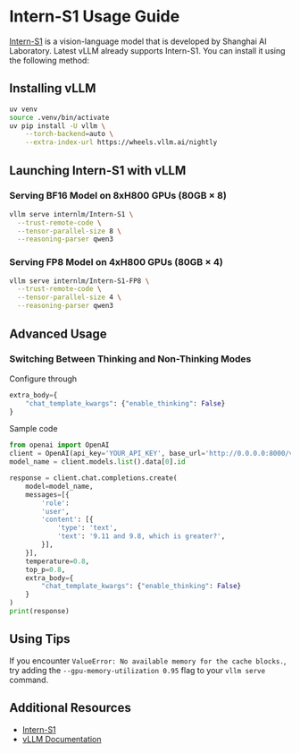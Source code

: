 # Intern-S1 Usage Guide

[Intern-S1](https://github.com/InternLM/Intern-S1) is a vision-language model that is developed by Shanghai AI Laboratory.
Latest vLLM already supports Intern-S1. You can install it using the following method:

## Installing vLLM

```bash
uv venv
source .venv/bin/activate
uv pip install -U vllm \
    --torch-backend=auto \
    --extra-index-url https://wheels.vllm.ai/nightly
```

## Launching Intern-S1 with vLLM

### Serving BF16 Model on 8xH800 GPUs (80GB × 8)

```bash
vllm serve internlm/Intern-S1 \
  --trust-remote-code \
  --tensor-parallel-size 8 \
  --reasoning-parser qwen3
```

### Serving FP8 Model on 4xH800 GPUs (80GB × 4)

```bash
vllm serve internlm/Intern-S1-FP8 \
  --trust-remote-code \
  --tensor-parallel-size 4 \
  --reasoning-parser qwen3
```

## Advanced Usage

### Switching Between Thinking and Non-Thinking Modes

Configure through

```python
extra_body={
    "chat_template_kwargs": {"enable_thinking": False}
}
```

Sample code

```python
from openai import OpenAI
client = OpenAI(api_key='YOUR_API_KEY', base_url='http://0.0.0.0:8000/v1')
model_name = client.models.list().data[0].id

response = client.chat.completions.create(
    model=model_name,
    messages=[{
        'role':
        'user',
        'content': [{
            'type': 'text',
            'text': '9.11 and 9.8, which is greater?',
        }],
    }],
    temperature=0.8,
    top_p=0.8,
    extra_body={
        "chat_template_kwargs": {"enable_thinking": False}
    }
)
print(response)
```

## Using Tips
If you encounter `ValueError: No available memory for the cache blocks.`, try adding the `--gpu-memory-utilization 0.95` flag to your `vllm serve` command.

## Additional Resources

- [Intern-S1](https://github.com/InternLM/Intern-S1)
- [vLLM Documentation](https://docs.vllm.ai/)
